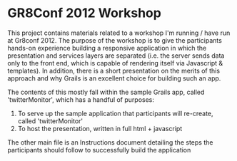 GR8Conf 2012 Workshop
=======

This project contains materials related to a workshop I'm running / have run at Gr8conf 2012. The purpose of the workshop is to give the participants hands-on experience building a responsive application in which the presentation and services layers are separated (i.e. the server sends data only to the front end, which is capable of rendering itself via Javascript & templates). In addition, there is a short presentation on the merits of this approach and why Grails is an excellent choice for building such an app.

The contents of this mostly fall within the sample Grails app, called 'twitterMonitor', which has a handful of purposes:

1.	To serve up the sample application that participants will re-create, called 'twitterMonitor' 
2.	To host the presentation, written in full html + javascript 

The other main file is an Instructions document detailing the steps the participants should follow to successfully build the application
